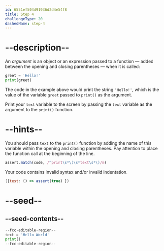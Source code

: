 ```yaml
---
id: 6551ef504d91936d2d4e54f8
title: Step 4
challengeType: 20
dashedName: step-4
---
```


# --description--

An *argument* is an object or an expression passed to a function — added between the opening and closing parentheses — when it is called:

```py
greet = 'Hello!'
print(greet)
```

The code in the example above would print the string `'Hello!'`, which is the value of the variable `greet` passed to `print()` as the argument.

Print your `text` variable to the screen by passing the `text` variable as the argument to the `print()` function.

# --hints--

You should pass `text` to the `print()` function by adding the name of this variable within the opening and closing parentheses. Pay attention to place the function call at the beginning of the line.

```js
assert.match(code, /^print\s*\(\s*text\s*\)/m)
```

Your code contains invalid syntax and/or invalid indentation.

```js
({test: () => assert(true) })
```

# --seed--

## --seed-contents--

```py
--fcc-editable-region--
text = 'Hello World'
print()
--fcc-editable-region--
```
